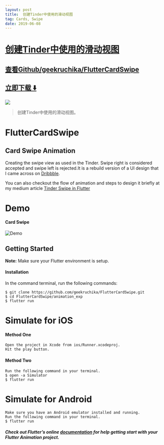 ```yaml
---
layout: post
title:  创建Tinder中使用的滑动视图
tag: Cards, Swipe
date: 2019-06-08
---
```


# [创建Tinder中使用的滑动视图 ](http://github.com/geekruchika/FlutterCardSwipe) 



## [查看Github/geekruchika/FlutterCardSwipe](http://github.com/geekruchika/FlutterCardSwipe)
## [立即下载 ️⬇️ ](https://codeload.github.com/geekruchika/FlutterCardSwipe/zip/master) 


 
![](https://flutterawesome.com/content/images/2019/02/FlutterCardSwipe.jpg)
 
>
> 创建Tinder中使用的滑动视图。
>

 

# FlutterCardSwipe

## Card Swipe Animation

Creating the swipe view as used in the Tinder. Swipe right is considered accepted and swipe left is rejected.It is a rebuild version of a UI design that I came across on [Dribbble](https://dribbble.com/shots/2216416-Showtime-app).

You can also checkout the flow of animation and steps to design it briefly at my medium article [Tinder Swipe in Flutter](https://blog.geekyants.com/tinder-swipe-in-flutter-7e4fc56021bc)

# Demo

#### Card Swipe

![Demo](https://github.com/geekruchika/FlutterCardSwipe/blob/master/animation_exp/ScreenGif/cardSwipe.gif)

<!-- #### Page Reveal

![Demo](https://github.com/geekruchika/FlutterCardSwipe/blob/master/animation_exp/ScreenGif/pageReveal.gif) -->


## Getting Started
**Note:** Make sure your Flutter environment is setup.

#### Installation

In the command terminal, run the following commands:

    $ git clone https://github.com/geekruchika/FlutterCardSwipe.git
    $ cd FlutterCardSwipe/animation_exp
    $ flutter run

# Simulate for iOS
#### Method One
    
    Open the project in Xcode from ios/Runner.xcodeproj.
    Hit the play button.

#### Method Two

    Run the following command in your terminal.
    $ open -a Simulator
    $ flutter run

# Simulate for Android

    Make sure you have an Android emulator installed and running.
    Run the following command in your terminal.
    $ flutter run

##### Check out Flutter’s online [documentation](http://flutter.io/) for help getting start with your Flutter Animation project.
